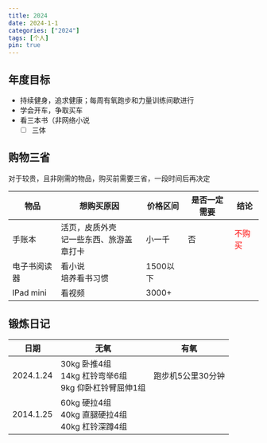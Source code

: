 ```yaml
---
title: 2024
date: 2024-1-1
categories: ["2024"]
tags: [个人]
pin: true
---
```

## 年度目标
- 持续健身，追求健康；每周有氧跑步和力量训练间歇进行
- 学会开车，争取买车
- 看三本书（非网络小说
	- [ ] 三体

## 购物三省
对于较贵，且非刚需的物品，购买前需要三省，一段时间后再决定

| 物品 | 想购买原因 | 价格区间 | 是否一定需要 | 结论 |
| ---- | ---- | ---- | ---- | ---- |
| 手账本 | 活页，皮质外壳  <br>记一些东西、旅游盖章打卡 | 小一千 | 否 | <span style="color:red">不购买</span><br> |
| 电子书阅读器 | 看小说<br>培养看书习惯 | 1500以下 |  |  |
| IPad mini | 看视频 | 3000+ |  |  |

## 锻炼日记

| 日期 | 无氧 | 有氧 |
| ---- | ---- | ---- |
| 2024.1.24 | 30kg 卧推4组<br>14kg 杠铃弯举6组<br>9kg  仰卧杠铃臂屈伸1组 | 跑步机5公里30分钟 |
| 2014.1.25 | 60kg 硬拉4组<br>40kg 直腿硬拉4组<br>40kg 杠铃深蹲4组 |  |
